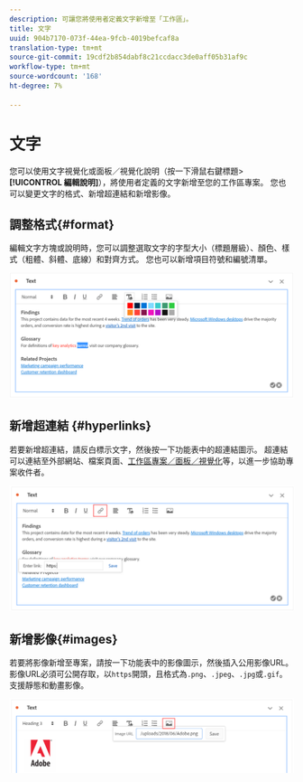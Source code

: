 ```yaml
---
description: 可讓您將使用者定義文字新增至「工作區」。
title: 文字
uuid: 904b7170-073f-44ea-9fcb-4019befcaf8a
translation-type: tm+mt
source-git-commit: 19cdf2b854dabf8c21ccdacc3de0aff05b31af9c
workflow-type: tm+mt
source-wordcount: '168'
ht-degree: 7%

---
```



# 文字

您可以使用文字視覺化或面板／視覺化說明（按一下滑鼠右鍵標題> **[!UICONTROL 編輯說明]**），將使用者定義的文字新增至您的工作區專案。 您也可以變更文字的格式、新增超連結和新增影像。

## 調整格式{#format}

編輯文字方塊或說明時，您可以調整選取文字的字型大小（標題層級）、顏色、樣式（粗體、斜體、底線）和對齊方式。 您也可以新增項目符號和編號清單。

![](assets/format.png)

## 新增超連結 {#hyperlinks}

若要新增超連結，請反白標示文字，然後按一下功能表中的超連結圖示。 超連結可以連結至外部網站、檔案頁面、[工作區專案／面板／視覺化](https://experienceleague.adobe.com/docs/analytics/analyze/analysis-workspace/curate-share/shareable-links.html)等，以進一步協助專案收件者。

![](assets/hyperlink.png)

## 新增影像{#images}

若要將影像新增至專案，請按一下功能表中的影像圖示，然後插入公用影像URL。 影像URL必須可公開存取，以`https`開頭，且格式為`.png`、`.jpeg`、`.jpg`或`.gif`。 支援靜態和動畫影像。

![](assets/image.png)
